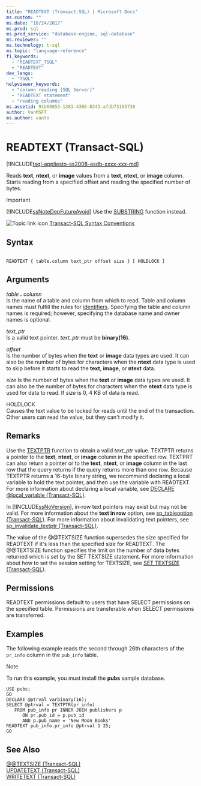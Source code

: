 ```yaml
---
title: "READTEXT (Transact-SQL) | Microsoft Docs"
ms.custom: ""
ms.date: "10/24/2017"
ms.prod: sql
ms.prod_service: "database-engine, sql-database"
ms.reviewer: ""
ms.technology: t-sql
ms.topic: "language-reference"
f1_keywords: 
  - "READTEXT_TSQL"
  - "READTEXT"
dev_langs: 
  - "TSQL"
helpviewer_keywords: 
  - "column reading [SQL Server]"
  - "READTEXT statement"
  - "reading columns"
ms.assetid: 91b69853-1381-4306-8343-afdb73105738
author: VanMSFT
ms.author: vanto
---
```

# READTEXT (Transact-SQL)
[!INCLUDE[tsql-appliesto-ss2008-asdb-xxxx-xxx-md](../../includes/tsql-appliesto-ss2008-asdb-xxxx-xxx-md.md)]

Reads **text**, **ntext**, or **image** values from a **text**, **ntext**, or **image** column. Starts reading from a specified offset and reading the specified number of bytes.  
  
> [!IMPORTANT]  
>  [!INCLUDE[ssNoteDepFutureAvoid](../../includes/ssnotedepfutureavoid-md.md)] Use the [SUBSTRING](../../t-sql/functions/substring-transact-sql.md) function instead.  
  
![Topic link icon](../../database-engine/configure-windows/media/topic-link.gif "Topic link icon") [Transact-SQL Syntax Conventions](../../t-sql/language-elements/transact-sql-syntax-conventions-transact-sql.md)  
  
## Syntax  
  
```syntaxsql
  
READTEXT { table.column text_ptr offset size } [ HOLDLOCK ]  
```  
  
## Arguments  
_table_ **.** _column_  
Is the name of a table and column from which to read. Table and column names must fulfill the rules for [identifiers](../../relational-databases/databases/database-identifiers.md). Specifying the table and column names is required; however, specifying the database name and owner names is optional.  
  
_text\_ptr_  
Is a valid text pointer. _text\_ptr_ must be **binary(16)**.  
  
_offset_  
Is the number of bytes when the **text** or **image** data types are used. It can also be the number of bytes for characters when the **ntext** data type is used to skip before it starts to read the **text**, **image**, or **ntext** data.  
  
_size_
Is the number of bytes when the **text** or **image** data types are used. It can also be the number of bytes for characters when the **ntext** data type is used for data to read. If _size_ is 0, 4 KB of data is read.  
  
HOLDLOCK  
Causes the text value to be locked for reads until the end of the transaction. Other users can read the value, but they can't modify it.  
  
## Remarks  
Use the [TEXTPTR](../../t-sql/functions/text-and-image-functions-textptr-transact-sql.md) function to obtain a valid _text\_ptr_ value. TEXTPTR returns a pointer to the **text**, **ntext**, or **image** column in the specified row. TEXTPRT can also return a pointer or to the **text**, **ntext**, or **image** column in the last row that the query returns if the query returns more than one row. Because TEXTPTR returns a 16-byte binary string, we recommend declaring a local variable to hold the text pointer, and then use the variable with READTEXT. For more information about declaring a local variable, see [DECLARE @local_variable &#40;Transact-SQL&#41;](../../t-sql/language-elements/declare-local-variable-transact-sql.md).  
  
In [!INCLUDE[ssNoVersion](../../includes/ssnoversion-md.md)], in-row text pointers may exist but may not be valid. For more information about the **text in row** option, see [sp_tableoption &#40;Transact-SQL&#41;](../../relational-databases/system-stored-procedures/sp-tableoption-transact-sql.md). For more information about invalidating text pointers, see [sp_invalidate_textptr &#40;Transact-SQL&#41;](../../relational-databases/system-stored-procedures/sp-invalidate-textptr-transact-sql.md).  
  
The value of the @@TEXTSIZE function supersedes the size specified for READTEXT if it's less than the specified size for READTEXT. The @@TEXTSIZE function specifies the limit on the number of data bytes returned which is set by the SET TEXTSIZE statement. For more information about how to set the session setting for TEXTSIZE, see [SET TEXTSIZE &#40;Transact-SQL&#41;](../../t-sql/statements/set-textsize-transact-sql.md).  
  
## Permissions  
READTEXT permissions default to users that have SELECT permissions on the specified table. Permissions are transferable when SELECT permissions are transferred.  
  
## Examples  
The following example reads the second through 26th characters of the `pr_info` column in the `pub_info` table.  
  
> [!NOTE]  
>  To run this example, you must install the **pubs** sample database.  
  
```  
USE pubs;  
GO  
DECLARE @ptrval varbinary(16);  
SELECT @ptrval = TEXTPTR(pr_info)   
   FROM pub_info pr INNER JOIN publishers p  
      ON pr.pub_id = p.pub_id   
      AND p.pub_name = 'New Moon Books'  
READTEXT pub_info.pr_info @ptrval 1 25;  
GO  
```  
  
## See Also  
[@@TEXTSIZE &#40;Transact-SQL&#41;](../../t-sql/functions/textsize-transact-sql.md)   
[UPDATETEXT &#40;Transact-SQL&#41;](../../t-sql/queries/updatetext-transact-sql.md)   
[WRITETEXT &#40;Transact-SQL&#41;](../../t-sql/queries/writetext-transact-sql.md)  
  
  
